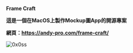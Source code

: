 **Frame Craft**

**這是一個在MacOS上製作Mockup圖App的開源專案**

**網頁：https://andy-pro.com/frame-craft/**

![0x0ss](https://github.com/andyuan997/Frame-Craft-MacOS-App/assets/70089237/bd764047-7bd7-4443-884f-de084127989c)
